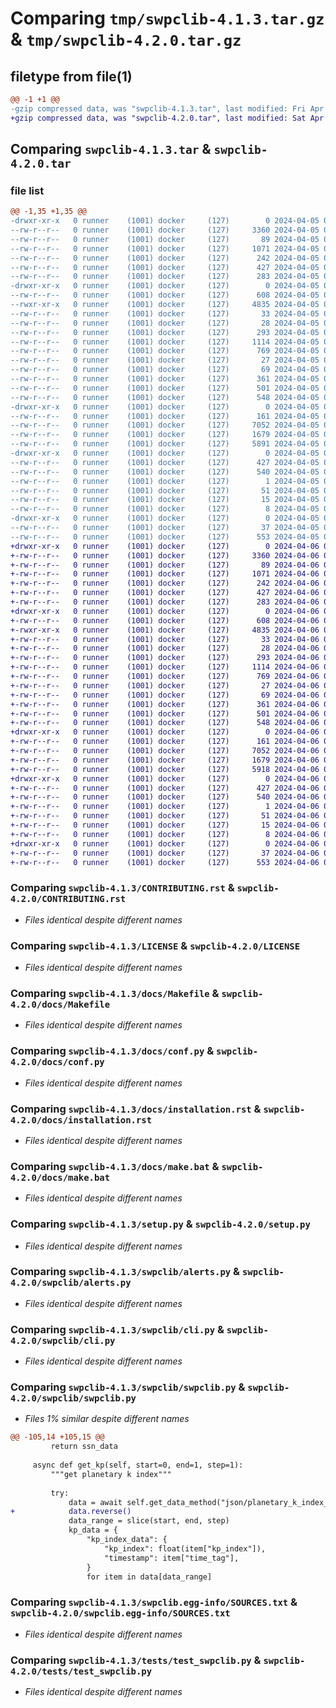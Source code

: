# Comparing `tmp/swpclib-4.1.3.tar.gz` & `tmp/swpclib-4.2.0.tar.gz`

## filetype from file(1)

```diff
@@ -1 +1 @@
-gzip compressed data, was "swpclib-4.1.3.tar", last modified: Fri Apr  5 03:30:57 2024, max compression
+gzip compressed data, was "swpclib-4.2.0.tar", last modified: Sat Apr  6 04:33:35 2024, max compression
```

## Comparing `swpclib-4.1.3.tar` & `swpclib-4.2.0.tar`

### file list

```diff
@@ -1,35 +1,35 @@
-drwxr-xr-x   0 runner    (1001) docker     (127)        0 2024-04-05 03:30:57.586815 swpclib-4.1.3/
--rw-r--r--   0 runner    (1001) docker     (127)     3360 2024-04-05 03:30:47.000000 swpclib-4.1.3/CONTRIBUTING.rst
--rw-r--r--   0 runner    (1001) docker     (127)       89 2024-04-05 03:30:47.000000 swpclib-4.1.3/HISTORY.rst
--rw-r--r--   0 runner    (1001) docker     (127)     1071 2024-04-05 03:30:47.000000 swpclib-4.1.3/LICENSE
--rw-r--r--   0 runner    (1001) docker     (127)      242 2024-04-05 03:30:47.000000 swpclib-4.1.3/MANIFEST.in
--rw-r--r--   0 runner    (1001) docker     (127)      427 2024-04-05 03:30:57.586815 swpclib-4.1.3/PKG-INFO
--rw-r--r--   0 runner    (1001) docker     (127)      283 2024-04-05 03:30:47.000000 swpclib-4.1.3/README.md
-drwxr-xr-x   0 runner    (1001) docker     (127)        0 2024-04-05 03:30:57.586815 swpclib-4.1.3/docs/
--rw-r--r--   0 runner    (1001) docker     (127)      608 2024-04-05 03:30:47.000000 swpclib-4.1.3/docs/Makefile
--rwxr-xr-x   0 runner    (1001) docker     (127)     4835 2024-04-05 03:30:47.000000 swpclib-4.1.3/docs/conf.py
--rw-r--r--   0 runner    (1001) docker     (127)       33 2024-04-05 03:30:47.000000 swpclib-4.1.3/docs/contributing.rst
--rw-r--r--   0 runner    (1001) docker     (127)       28 2024-04-05 03:30:47.000000 swpclib-4.1.3/docs/history.rst
--rw-r--r--   0 runner    (1001) docker     (127)      293 2024-04-05 03:30:47.000000 swpclib-4.1.3/docs/index.rst
--rw-r--r--   0 runner    (1001) docker     (127)     1114 2024-04-05 03:30:47.000000 swpclib-4.1.3/docs/installation.rst
--rw-r--r--   0 runner    (1001) docker     (127)      769 2024-04-05 03:30:47.000000 swpclib-4.1.3/docs/make.bat
--rw-r--r--   0 runner    (1001) docker     (127)       27 2024-04-05 03:30:47.000000 swpclib-4.1.3/docs/readme.rst
--rw-r--r--   0 runner    (1001) docker     (127)       69 2024-04-05 03:30:47.000000 swpclib-4.1.3/docs/usage.rst
--rw-r--r--   0 runner    (1001) docker     (127)      361 2024-04-05 03:30:47.000000 swpclib-4.1.3/pyproject.toml
--rw-r--r--   0 runner    (1001) docker     (127)      501 2024-04-05 03:30:57.586815 swpclib-4.1.3/setup.cfg
--rw-r--r--   0 runner    (1001) docker     (127)      548 2024-04-05 03:30:47.000000 swpclib-4.1.3/setup.py
-drwxr-xr-x   0 runner    (1001) docker     (127)        0 2024-04-05 03:30:57.586815 swpclib-4.1.3/swpclib/
--rw-r--r--   0 runner    (1001) docker     (127)      161 2024-04-05 03:30:47.000000 swpclib-4.1.3/swpclib/__init__.py
--rw-r--r--   0 runner    (1001) docker     (127)     7052 2024-04-05 03:30:47.000000 swpclib-4.1.3/swpclib/alerts.py
--rw-r--r--   0 runner    (1001) docker     (127)     1679 2024-04-05 03:30:47.000000 swpclib-4.1.3/swpclib/cli.py
--rw-r--r--   0 runner    (1001) docker     (127)     5891 2024-04-05 03:30:47.000000 swpclib-4.1.3/swpclib/swpclib.py
-drwxr-xr-x   0 runner    (1001) docker     (127)        0 2024-04-05 03:30:57.586815 swpclib-4.1.3/swpclib.egg-info/
--rw-r--r--   0 runner    (1001) docker     (127)      427 2024-04-05 03:30:57.000000 swpclib-4.1.3/swpclib.egg-info/PKG-INFO
--rw-r--r--   0 runner    (1001) docker     (127)      540 2024-04-05 03:30:57.000000 swpclib-4.1.3/swpclib.egg-info/SOURCES.txt
--rw-r--r--   0 runner    (1001) docker     (127)        1 2024-04-05 03:30:57.000000 swpclib-4.1.3/swpclib.egg-info/dependency_links.txt
--rw-r--r--   0 runner    (1001) docker     (127)       51 2024-04-05 03:30:57.000000 swpclib-4.1.3/swpclib.egg-info/entry_points.txt
--rw-r--r--   0 runner    (1001) docker     (127)       15 2024-04-05 03:30:57.000000 swpclib-4.1.3/swpclib.egg-info/requires.txt
--rw-r--r--   0 runner    (1001) docker     (127)        8 2024-04-05 03:30:57.000000 swpclib-4.1.3/swpclib.egg-info/top_level.txt
-drwxr-xr-x   0 runner    (1001) docker     (127)        0 2024-04-05 03:30:57.586815 swpclib-4.1.3/tests/
--rw-r--r--   0 runner    (1001) docker     (127)       37 2024-04-05 03:30:47.000000 swpclib-4.1.3/tests/__init__.py
--rw-r--r--   0 runner    (1001) docker     (127)      553 2024-04-05 03:30:47.000000 swpclib-4.1.3/tests/test_swpclib.py
+drwxr-xr-x   0 runner    (1001) docker     (127)        0 2024-04-06 04:33:35.356449 swpclib-4.2.0/
+-rw-r--r--   0 runner    (1001) docker     (127)     3360 2024-04-06 04:33:26.000000 swpclib-4.2.0/CONTRIBUTING.rst
+-rw-r--r--   0 runner    (1001) docker     (127)       89 2024-04-06 04:33:26.000000 swpclib-4.2.0/HISTORY.rst
+-rw-r--r--   0 runner    (1001) docker     (127)     1071 2024-04-06 04:33:26.000000 swpclib-4.2.0/LICENSE
+-rw-r--r--   0 runner    (1001) docker     (127)      242 2024-04-06 04:33:26.000000 swpclib-4.2.0/MANIFEST.in
+-rw-r--r--   0 runner    (1001) docker     (127)      427 2024-04-06 04:33:35.356449 swpclib-4.2.0/PKG-INFO
+-rw-r--r--   0 runner    (1001) docker     (127)      283 2024-04-06 04:33:26.000000 swpclib-4.2.0/README.md
+drwxr-xr-x   0 runner    (1001) docker     (127)        0 2024-04-06 04:33:35.352449 swpclib-4.2.0/docs/
+-rw-r--r--   0 runner    (1001) docker     (127)      608 2024-04-06 04:33:26.000000 swpclib-4.2.0/docs/Makefile
+-rwxr-xr-x   0 runner    (1001) docker     (127)     4835 2024-04-06 04:33:26.000000 swpclib-4.2.0/docs/conf.py
+-rw-r--r--   0 runner    (1001) docker     (127)       33 2024-04-06 04:33:26.000000 swpclib-4.2.0/docs/contributing.rst
+-rw-r--r--   0 runner    (1001) docker     (127)       28 2024-04-06 04:33:26.000000 swpclib-4.2.0/docs/history.rst
+-rw-r--r--   0 runner    (1001) docker     (127)      293 2024-04-06 04:33:26.000000 swpclib-4.2.0/docs/index.rst
+-rw-r--r--   0 runner    (1001) docker     (127)     1114 2024-04-06 04:33:26.000000 swpclib-4.2.0/docs/installation.rst
+-rw-r--r--   0 runner    (1001) docker     (127)      769 2024-04-06 04:33:26.000000 swpclib-4.2.0/docs/make.bat
+-rw-r--r--   0 runner    (1001) docker     (127)       27 2024-04-06 04:33:26.000000 swpclib-4.2.0/docs/readme.rst
+-rw-r--r--   0 runner    (1001) docker     (127)       69 2024-04-06 04:33:26.000000 swpclib-4.2.0/docs/usage.rst
+-rw-r--r--   0 runner    (1001) docker     (127)      361 2024-04-06 04:33:26.000000 swpclib-4.2.0/pyproject.toml
+-rw-r--r--   0 runner    (1001) docker     (127)      501 2024-04-06 04:33:35.356449 swpclib-4.2.0/setup.cfg
+-rw-r--r--   0 runner    (1001) docker     (127)      548 2024-04-06 04:33:26.000000 swpclib-4.2.0/setup.py
+drwxr-xr-x   0 runner    (1001) docker     (127)        0 2024-04-06 04:33:35.352449 swpclib-4.2.0/swpclib/
+-rw-r--r--   0 runner    (1001) docker     (127)      161 2024-04-06 04:33:26.000000 swpclib-4.2.0/swpclib/__init__.py
+-rw-r--r--   0 runner    (1001) docker     (127)     7052 2024-04-06 04:33:26.000000 swpclib-4.2.0/swpclib/alerts.py
+-rw-r--r--   0 runner    (1001) docker     (127)     1679 2024-04-06 04:33:26.000000 swpclib-4.2.0/swpclib/cli.py
+-rw-r--r--   0 runner    (1001) docker     (127)     5918 2024-04-06 04:33:26.000000 swpclib-4.2.0/swpclib/swpclib.py
+drwxr-xr-x   0 runner    (1001) docker     (127)        0 2024-04-06 04:33:35.356449 swpclib-4.2.0/swpclib.egg-info/
+-rw-r--r--   0 runner    (1001) docker     (127)      427 2024-04-06 04:33:35.000000 swpclib-4.2.0/swpclib.egg-info/PKG-INFO
+-rw-r--r--   0 runner    (1001) docker     (127)      540 2024-04-06 04:33:35.000000 swpclib-4.2.0/swpclib.egg-info/SOURCES.txt
+-rw-r--r--   0 runner    (1001) docker     (127)        1 2024-04-06 04:33:35.000000 swpclib-4.2.0/swpclib.egg-info/dependency_links.txt
+-rw-r--r--   0 runner    (1001) docker     (127)       51 2024-04-06 04:33:35.000000 swpclib-4.2.0/swpclib.egg-info/entry_points.txt
+-rw-r--r--   0 runner    (1001) docker     (127)       15 2024-04-06 04:33:35.000000 swpclib-4.2.0/swpclib.egg-info/requires.txt
+-rw-r--r--   0 runner    (1001) docker     (127)        8 2024-04-06 04:33:35.000000 swpclib-4.2.0/swpclib.egg-info/top_level.txt
+drwxr-xr-x   0 runner    (1001) docker     (127)        0 2024-04-06 04:33:35.356449 swpclib-4.2.0/tests/
+-rw-r--r--   0 runner    (1001) docker     (127)       37 2024-04-06 04:33:26.000000 swpclib-4.2.0/tests/__init__.py
+-rw-r--r--   0 runner    (1001) docker     (127)      553 2024-04-06 04:33:26.000000 swpclib-4.2.0/tests/test_swpclib.py
```

### Comparing `swpclib-4.1.3/CONTRIBUTING.rst` & `swpclib-4.2.0/CONTRIBUTING.rst`

 * *Files identical despite different names*

### Comparing `swpclib-4.1.3/LICENSE` & `swpclib-4.2.0/LICENSE`

 * *Files identical despite different names*

### Comparing `swpclib-4.1.3/docs/Makefile` & `swpclib-4.2.0/docs/Makefile`

 * *Files identical despite different names*

### Comparing `swpclib-4.1.3/docs/conf.py` & `swpclib-4.2.0/docs/conf.py`

 * *Files identical despite different names*

### Comparing `swpclib-4.1.3/docs/installation.rst` & `swpclib-4.2.0/docs/installation.rst`

 * *Files identical despite different names*

### Comparing `swpclib-4.1.3/docs/make.bat` & `swpclib-4.2.0/docs/make.bat`

 * *Files identical despite different names*

### Comparing `swpclib-4.1.3/setup.py` & `swpclib-4.2.0/setup.py`

 * *Files identical despite different names*

### Comparing `swpclib-4.1.3/swpclib/alerts.py` & `swpclib-4.2.0/swpclib/alerts.py`

 * *Files identical despite different names*

### Comparing `swpclib-4.1.3/swpclib/cli.py` & `swpclib-4.2.0/swpclib/cli.py`

 * *Files identical despite different names*

### Comparing `swpclib-4.1.3/swpclib/swpclib.py` & `swpclib-4.2.0/swpclib/swpclib.py`

 * *Files 1% similar despite different names*

```diff
@@ -105,14 +105,15 @@
         return ssn_data
 
     async def get_kp(self, start=0, end=1, step=1):
         """get planetary k index"""
 
         try:
             data = await self.get_data_method("json/planetary_k_index_1m.json")
+            data.reverse()
             data_range = slice(start, end, step)
             kp_data = {
                 "kp_index_data": {
                     "kp_index": float(item["kp_index"]),
                     "timestamp": item["time_tag"],
                 }
                 for item in data[data_range]
```

### Comparing `swpclib-4.1.3/swpclib.egg-info/SOURCES.txt` & `swpclib-4.2.0/swpclib.egg-info/SOURCES.txt`

 * *Files identical despite different names*

### Comparing `swpclib-4.1.3/tests/test_swpclib.py` & `swpclib-4.2.0/tests/test_swpclib.py`

 * *Files identical despite different names*

